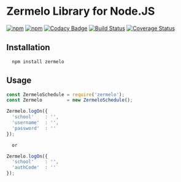 # Zermelo Library for Node.JS
[![npm](https://img.shields.io/npm/v/zermelo.svg)](https://www.npmjs.com/package/zermelo)
[![npm](https://img.shields.io/npm/l/zermelo.svg)](https://github.com/mvegter/node-zermelo/blob/master/LICENSE)
[![Codacy Badge](https://api.codacy.com/project/badge/Grade/cc95bbd165834373ab34938416d03c33)](https://www.codacy.com/app/mvegter/node-zermelo?utm_source=github.com&amp;utm_medium=referral&amp;utm_content=mvegter/node-zermelo&amp;utm_campaign=Badge_Grade)
[![Build Status](https://travis-ci.org/mvegter/node-zermelo.svg?branch=master)](https://travis-ci.org/mvegter/node-zermelo)
[![Coverage Status](https://coveralls.io/repos/github/mvegter/node-zermelo/badge.svg)](https://coveralls.io/github/mvegter/node-zermelo)

## Installation
```
  npm install zermelo
```

## Usage

```javascript
const ZermeloSchedule = require('zermelo');
const Zermelo         = new ZermeloSchedule();

Zermelo.logOn({
  'school'    : '', 
  'username'  : '',
  'password'  : ''
});

  or

Zermelo.logOn({
  'school'    : '', 
  'authCode'  : ''
});
```
